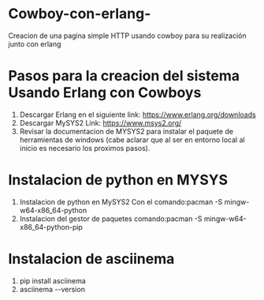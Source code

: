 # Cowboy-con-erlang-
Creacion de una pagina simple HTTP usando cowboy para su realización junto con erlang
# Pasos para la creacion del sistema Usando Erlang con Cowboys
1. Descargar Erlang en el siguiente link: https://www.erlang.org/downloads
2. Descargar MySYS2 Link: https://www.msys2.org/
3. Revisar la documentacion de MYSYS2 para instalar el paquete de herramientas de windows (cabe aclarar que al ser en entorno local al inicio es necesario los proximos pasos).
# Instalacion de python en MYSYS
1. Instalacion de python en MySYS2 Con el comando:pacman -S mingw-w64-x86_64-python
2. Instalacion del gestor de paquetes comando:pacman -S mingw-w64-x86_64-python-pip
# Instalacion de asciinema
1. pip install asciinema
2. asciinema --version

 
